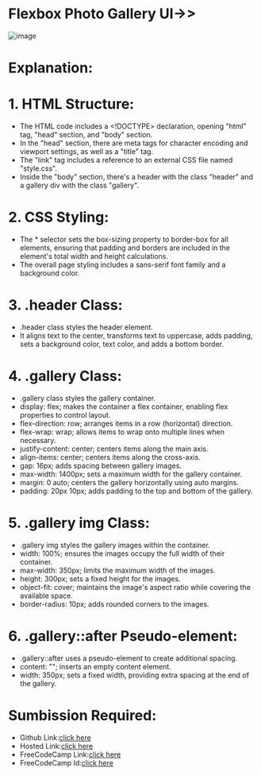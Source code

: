 # Flexbox Photo Gallery UI->>
![image](https://github.com/namishagurunani/flexboxphotogallery/assets/126158413/1f3271a3-ee3f-490e-96e4-701fe1df73fb)
# Explanation:
# 1. HTML Structure:
- The HTML code includes a <!DOCTYPE> declaration, opening "html" tag, "head" section, and "body" section.
- In the "head" section, there are meta tags for character encoding and viewport settings, as well as a "title" tag.
- The "link" tag includes a reference to an external CSS file named "style.css".
- Inside the "body" section, there's a header with the class "header" and a gallery div with the class "gallery".
# 2. CSS Styling:
- The * selector sets the box-sizing property to border-box for all elements, ensuring that padding and borders are included in the element's total width and height calculations.
- The overall page styling includes a sans-serif font family and a background color.
# 3. .header Class:
- .header class styles the header element.
-  It aligns text to the center, transforms text to uppercase, adds padding, sets a background color, text color, and adds a bottom border.
# 4. .gallery Class:
- .gallery class styles the gallery container.
- display: flex; makes the container a flex container, enabling flex properties to control layout.
- flex-direction: row; arranges items in a row (horizontal) direction.
- flex-wrap: wrap; allows items to wrap onto multiple lines when necessary.
- justify-content: center; centers items along the main axis.
- align-items: center; centers items along the cross-axis.
- gap: 16px; adds spacing between gallery images.
- max-width: 1400px; sets a maximum width for the gallery container.
- margin: 0 auto; centers the gallery horizontally using auto margins.
- padding: 20px 10px; adds padding to the top and bottom of the gallery.
# 5. .gallery img Class:
- .gallery img styles the gallery images within the container.
- width: 100%; ensures the images occupy the full width of their container.
- max-width: 350px; limits the maximum width of the images.
- height: 300px; sets a fixed height for the images.
- object-fit: cover; maintains the image's aspect ratio while covering the available space.
- border-radius: 10px; adds rounded corners to the images.
# 6. .gallery::after Pseudo-element:
- .gallery::after uses a pseudo-element to create additional spacing.
- content: ""; inserts an empty content element.
- width: 350px; sets a fixed width, providing extra spacing at the end of the gallery.

# Sumbission Required:
- Github Link:[click here](https://github.com/namishagurunani/flexboxphotogallery)
- Hosted Link:[click here](https://namishagurunani.github.io/flexboxphotogallery/)
- FreeCodeCamp Link:[click here](https://www.freecodecamp.org/learn/2022/responsive-web-design/learn-css-flexbox-by-building-a-photo-gallery/step-21)
- FreeCodeCamp Id:[click here](https://www.freecodecamp.org/namisha_gurunani)
